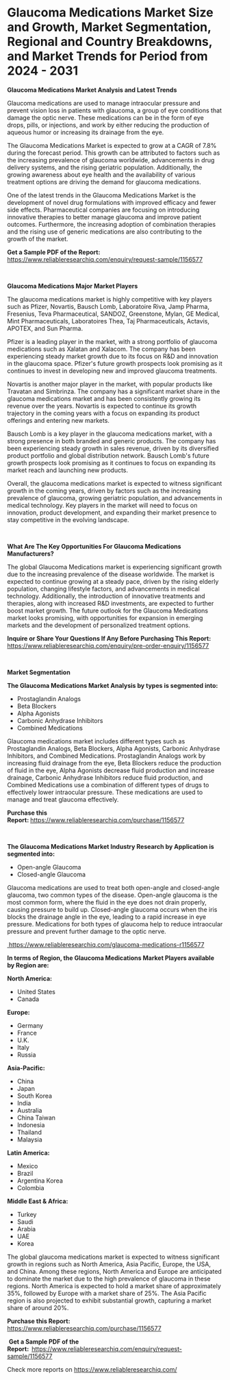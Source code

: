 <p><h1>Glaucoma Medications Market Size and Growth, Market Segmentation, Regional and Country Breakdowns, and Market Trends for Period from 2024 -  2031</h1></p><p><strong>Glaucoma Medications Market Analysis and Latest Trends</strong></p>
<p><p>Glaucoma medications are used to manage intraocular pressure and prevent vision loss in patients with glaucoma, a group of eye conditions that damage the optic nerve. These medications can be in the form of eye drops, pills, or injections, and work by either reducing the production of aqueous humor or increasing its drainage from the eye.</p><p>The Glaucoma Medications Market is expected to grow at a CAGR of 7.8% during the forecast period. This growth can be attributed to factors such as the increasing prevalence of glaucoma worldwide, advancements in drug delivery systems, and the rising geriatric population. Additionally, the growing awareness about eye health and the availability of various treatment options are driving the demand for glaucoma medications.</p><p>One of the latest trends in the Glaucoma Medications Market is the development of novel drug formulations with improved efficacy and fewer side effects. Pharmaceutical companies are focusing on introducing innovative therapies to better manage glaucoma and improve patient outcomes. Furthermore, the increasing adoption of combination therapies and the rising use of generic medications are also contributing to the growth of the market.</p></p>
<p><strong>Get a Sample PDF of the Report:&nbsp;</strong> <a href="https://www.reliableresearchiq.com/enquiry/request-sample/1156577">https://www.reliableresearchiq.com/enquiry/request-sample/1156577</a></p>
<p>&nbsp;</p>
<p><strong>Glaucoma Medications Major Market Players</strong></p>
<p><p>The glaucoma medications market is highly competitive with key players such as Pfizer, Novartis, Bausch Lomb, Laboratoire Riva, Jamp Pharma, Fresenius, Teva Pharmaceutical, SANDOZ, Greenstone, Mylan, GE Medical, Mint Pharmaceuticals, Laboratoires Thea, Taj Pharmaceuticals, Actavis, APOTEX, and Sun Pharma.</p><p>Pfizer is a leading player in the market, with a strong portfolio of glaucoma medications such as Xalatan and Xalacom. The company has been experiencing steady market growth due to its focus on R&D and innovation in the glaucoma space. Pfizer's future growth prospects look promising as it continues to invest in developing new and improved glaucoma treatments.</p><p>Novartis is another major player in the market, with popular products like Travatan and Simbrinza. The company has a significant market share in the glaucoma medications market and has been consistently growing its revenue over the years. Novartis is expected to continue its growth trajectory in the coming years with a focus on expanding its product offerings and entering new markets.</p><p>Bausch Lomb is a key player in the glaucoma medications market, with a strong presence in both branded and generic products. The company has been experiencing steady growth in sales revenue, driven by its diversified product portfolio and global distribution network. Bausch Lomb's future growth prospects look promising as it continues to focus on expanding its market reach and launching new products.</p><p>Overall, the glaucoma medications market is expected to witness significant growth in the coming years, driven by factors such as the increasing prevalence of glaucoma, growing geriatric population, and advancements in medical technology. Key players in the market will need to focus on innovation, product development, and expanding their market presence to stay competitive in the evolving landscape.</p></p>
<p>&nbsp;</p>
<p><strong>What Are The Key Opportunities For Glaucoma Medications Manufacturers?</strong></p>
<p><p>The global Glaucoma Medications market is experiencing significant growth due to the increasing prevalence of the disease worldwide. The market is expected to continue growing at a steady pace, driven by the rising elderly population, changing lifestyle factors, and advancements in medical technology. Additionally, the introduction of innovative treatments and therapies, along with increased R&D investments, are expected to further boost market growth. The future outlook for the Glaucoma Medications market looks promising, with opportunities for expansion in emerging markets and the development of personalized treatment options.</p></p>
<p><strong>Inquire or Share Your Questions If Any Before Purchasing This Report:</strong> <a href="https://www.reliableresearchiq.com/enquiry/pre-order-enquiry/1156577">https://www.reliableresearchiq.com/enquiry/pre-order-enquiry/1156577</a></p>
<p>&nbsp;</p>
<p><strong>Market Segmentation</strong></p>
<p><strong>The Glaucoma Medications Market Analysis by types is segmented into:</strong></p>
<p><ul><li>Prostaglandin Analogs</li><li>Beta Blockers</li><li>Alpha Agonists</li><li>Carbonic Anhydrase Inhibitors</li><li>Combined Medications</li></ul></p>
<p><p>Glaucoma medications market includes different types such as Prostaglandin Analogs, Beta Blockers, Alpha Agonists, Carbonic Anhydrase Inhibitors, and Combined Medications. Prostaglandin Analogs work by increasing fluid drainage from the eye, Beta Blockers reduce the production of fluid in the eye, Alpha Agonists decrease fluid production and increase drainage, Carbonic Anhydrase Inhibitors reduce fluid production, and Combined Medications use a combination of different types of drugs to effectively lower intraocular pressure. These medications are used to manage and treat glaucoma effectively.</p></p>
<p><strong>Purchase this Report:&nbsp;</strong><a href="https://www.reliableresearchiq.com/purchase/1156577">https://www.reliableresearchiq.com/purchase/1156577</a></p>
<p>&nbsp;</p>
<p><strong>The Glaucoma Medications Market Industry Research by Application is segmented into:</strong></p>
<p><ul><li>Open-angle Glaucoma</li><li>Closed-angle Glaucoma</li></ul></p>
<p><p>Glaucoma medications are used to treat both open-angle and closed-angle glaucoma, two common types of the disease. Open-angle glaucoma is the most common form, where the fluid in the eye does not drain properly, causing pressure to build up. Closed-angle glaucoma occurs when the iris blocks the drainage angle in the eye, leading to a rapid increase in eye pressure. Medications for both types of glaucoma help to reduce intraocular pressure and prevent further damage to the optic nerve.</p></p>
<p><a href="https://www.reliableresearchiq.com/glaucoma-medications-r1156577">&nbsp;https://www.reliableresearchiq.com/glaucoma-medications-r1156577</a></p>
<p><strong>In terms of Region, the Glaucoma Medications Market Players available by Region are:</strong></p>
<p>
    <p> <strong> North America: </strong>
        <ul>
            <li>United States</li>
            <li>Canada</li>
        </ul>
        </p> 
    <p> <strong> Europe: </strong>
        <ul>
            <li>Germany</li>
            <li>France</li>
            <li>U.K.</li>
            <li>Italy</li>
            <li>Russia</li>
        </ul>
        </p> 
    <p> <strong> Asia-Pacific: </strong>
        <ul>
            <li>China</li>
            <li>Japan</li>
            <li>South Korea</li>
            <li>India</li>
            <li>Australia</li>
            <li>China Taiwan</li>
            <li>Indonesia</li>
            <li>Thailand</li>
            <li>Malaysia</li>
        </ul>
        </p> 
    <p> <strong> Latin America: </strong>
        <ul>
            <li>Mexico</li>
            <li>Brazil</li>
            <li>Argentina Korea</li>
            <li>Colombia</li>
        </ul>
        </p> 
    <p> <strong> Middle East & Africa: </strong>
        <ul>
            <li>Turkey</li>
            <li>Saudi</li>
            <li>Arabia</li>
            <li>UAE</li>
            <li>Korea</li>
        </ul>
    </p>
    </p>
<p><p>The global glaucoma medications market is expected to witness significant growth in regions such as North America, Asia Pacific, Europe, the USA, and China. Among these regions, North America and Europe are anticipated to dominate the market due to the high prevalence of glaucoma in these regions. North America is expected to hold a market share of approximately 35%, followed by Europe with a market share of 25%. The Asia Pacific region is also projected to exhibit substantial growth, capturing a market share of around 20%.</p></p>
<p><strong>Purchase this Report: </strong><a href="https://www.reliableresearchiq.com/purchase/1156577">https://www.reliableresearchiq.com/purchase/1156577</a></p>
<p>&nbsp;<strong>Get a Sample PDF of the Report:&nbsp;&nbsp;</strong><a href="https://www.reliableresearchiq.com/enquiry/request-sample/1156577">https://www.reliableresearchiq.com/enquiry/request-sample/1156577</a></p>
<p><strong></strong></p>
<p>Check more reports on <a href="https://www.reliableresearchiq.com/">https://www.reliableresearchiq.com/</a></p>